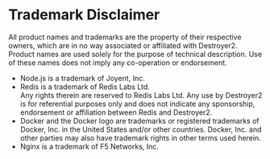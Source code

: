 # Trademark Disclaimer

All product names and trademarks are the property of their respective owners,
which are in no way associated or affiliated with Destroyer2. Product names are
used solely for the purpose of technical description. Use of these names does
not imply any co-operation or endorsement.

-   Node.js is a trademark of Joyent, Inc.
-   Redis is a trademark of Redis Labs Ltd.<br>
    Any rights therein are reserved to Redis Labs Ltd. Any use by Destroyer2 is
    for referential purposes only and does not indicate any sponsorship,
    endorsement or affiliation between Redis and Destroyer2.
-   Docker and the Docker logo are trademarks or registered trademarks of
    Docker, Inc. in the United States and/or other countries. Docker, Inc. and
    other parties may also have trademark rights in other terms used herein.
-   Nginx is a trademark of F5 Networks, Inc.
